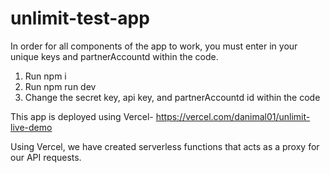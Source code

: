 # unlimit-test-app

In order for all components of the app to work, you must enter in your unique keys and partnerAccountd within the code.

1) Run npm i
2) Run npm run dev
3) Change the secret key, api key, and partnerAccountd id within the code

This app is deployed using Vercel- https://vercel.com/danimal01/unlimit-live-demo

Using Vercel, we have created serverless functions that acts as a proxy for our API requests.
